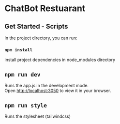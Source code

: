 # ChatBot Restuarant

## Get Started - Scripts

In the project directory, you can run:

### `npm install`

install project dependencies in node_modules directory

## `npm run dev`

Runs the app.js in the development mode.\
Open [http://localhost:3050](http://localhost:3050) to view it in your browser. 

## `npm run style`

Runs the stylesheet (tailwindcss) 
